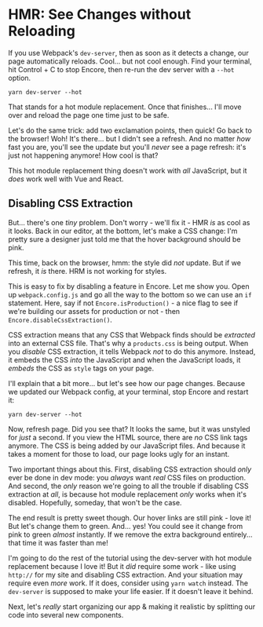 # HMR: See Changes without Reloading

If you use Webpack's `dev-server`, then as soon as it detects a change, our page
automatically reloads. Cool... but not cool enough. Find your terminal, hit
Control + C to stop Encore, then re-run the dev server with a `--hot` option.

```terminal-silent
yarn dev-server --hot
```

That stands for a hot module replacement. Once that finishes... I'll move over and
reload the page one time just to be safe.

Let's do the same trick: add two exclamation points, then quick! Go back to the
browser! Woh! It's there... but I didn't see a refresh. And no matter *how* fast
you are, you'll see the update but you'll *never* see a page refresh: it's just
not happening anymore! How cool is that?

This hot module replacement thing doesn't work with *all* JavaScript, but it
*does* work well with Vue and React.

## Disabling CSS Extraction

But... there's one *tiny* problem. Don't worry - we'll fix it - HMR *is* as cool
as it looks. Back in our editor, at the bottom, let's make a CSS change: I'm pretty
sure a designer just told me that the hover background should be pink.

This time, back on the browser, hmm: the style did *not* update. But if we refresh,
it *is* there. HRM is not working for styles.

This is easy to fix by disabling a feature in Encore. Let me show you. Open up
`webpack.config.js` and go all the way to the bottom so we can use an `if` statement.
Here, say if not `Encore.isProduction()` - a nice flag to see if we're building
our assets for production or not - then `Encore.disableCssExtraction()`.

CSS extraction means that any CSS that Webpack finds should be *extracted* into
an external CSS file. That's why a `products.css` is being output. When you
*disable* CSS extraction, it tells Webpack *not* to do this anymore. Instead, it
embeds the CSS *into* the JavaScript and when the JavaScript loads, it *embeds*
the CSS as `style` tags on your page.

I'll explain that a bit more... but let's see how our page changes. Because we
updated our Webpack config, at your terminal, stop Encore and restart it:

```terminal-silent
yarn dev-server --hot
```

Now, refresh page. Did you see that? It looks the same, but it was unstyled for
*just* a second. If you view the HTML source, there are *no* CSS link tags anymore.
The CSS is being added by our JavaScript files. And because it takes a moment for
those to load, our page looks ugly for an instant.

Two important things about this. First, disabling CSS extraction should *only*
ever be done in dev mode: you *always* want *real* CSS files on production. And
second, the *only* reason we're going to all the trouble if disabling CSS extraction
at *all*, is because hot module replacement *only* works when it's disabled. Hopefully,
someday, that won't be the case.

The end result is pretty sweet though. Our hover links are still pink - love it!
But let's change them to green. And... yes! You could see it change from pink to
green *almost* instantly. If we remove the extra background entirely... that time
it was faster than me!

I'm going to do the rest of the tutorial using the dev-server with hot module
replacement because I love it! But it *did* require some work - like using `http://`
for my site and disabling CSS extraction. And your situation may require even
*more* work. If it does, consider using `yarn watch` instead. The `dev-server`
is supposed to make your life easier. If it doesn't leave it behind.

Next, let's *really* start organizing our app & making it realistic by splitting
our code into several new components.
